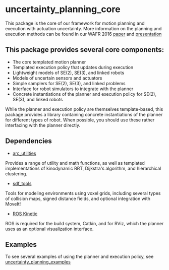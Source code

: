 # uncertainty_planning_core

This package is the core of our framework for motion planning and execution with actuation uncertainty. More information on the planning and execution methods can be found in our WAFR 2016 [paper](http://arm.eecs.umich.edu/download.php?p=54) and [presentation](https://www.youtube.com/watch?v=42rwqAUTlbo&list=PL24TB_XE22Jvx6Ozhmdwl5kRClbWjUS0m)

## This package provides several core components:

- The core templated motion planner
- Templated execution policy that updates during execution
- Lightweight models of SE(2), SE(3), and linked robots
- Models of uncertain sensors and actuators
- Simple samplers for SE(2), SE(3), and linked problems
- Interface for robot simulators to integrate with the planner
- Concrete instantiations of the planner and execution policy for SE(2), SE(3), and linked robots

While the planner and execution policy are themselves template-based, this package provides a library containing concrete instantiations of the planner for different types of robot. When possible, you should use these rather interfacing with the planner directly.

## Dependencies

- [arc_utilities](https://github.com/UM-ARM-LAB/arc_utilities)
 
Provides a range of utility and math functions, as well as templated implementations of kinodynamic RRT, Dijkstra's algorithm, and hierarchical clustering.

- [sdf_tools](https://github.com/UM-ARM-LAB/sdf_tools)

Tools for modeling environments using voxel grids, including several types of collision maps, signed distance fields, and optional integration with MoveIt!

- [ROS Kinetic](http://ros.org)

ROS is required for the build system, Catkin, and for RViz, which the planner uses as an optional visualization interface.

## Examples

To see several examples of using the planner and execution policy, see [uncertainty_planning_examples](https://github.com/UM-ARM-LAB/uncertainty_planning_examples)
